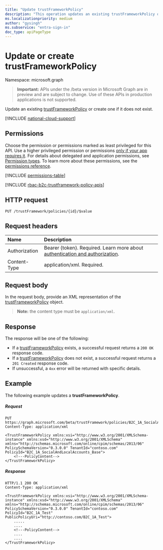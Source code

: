```yaml
---
title: "Update trustFrameworkPolicy"
description: "This operation updates an existing trustFrameworkPolicy object, or if one doesn't exist, it creates one. "
ms.localizationpriority: medium
author: "gysingh"
ms.subservice: "entra-sign-in"
doc_type: apiPageType
---
```

# Update or create trustFrameworkPolicy

Namespace: microsoft.graph

>**Important:** APIs under the /beta version in Microsoft Graph are in preview and are subject to change. Use of these APIs in production applications is not supported.

Update an existing [trustFrameworkPolicy](../resources/trustframeworkpolicy.md) or create one if it does not exist.

[!INCLUDE [national-cloud-support](../../includes/all-clouds.md)]

## Permissions

Choose the permission or permissions marked as least privileged for this API. Use a higher privileged permission or permissions [only if your app requires it](/graph/permissions-overview#best-practices-for-using-microsoft-graph-permissions). For details about delegated and application permissions, see [Permission types](/graph/permissions-overview#permission-types). To learn more about these permissions, see the [permissions reference](/graph/permissions-reference).

<!-- { "blockType": "permissions", "name": "trustframework_put_trustframeworkpolicy" } -->
[!INCLUDE [permissions-table](../includes/permissions/trustframework-put-trustframeworkpolicy-permissions.md)]

[!INCLUDE [rbac-b2c-trustframework-policy-apis](../includes/rbac-for-apis/rbac-b2c-trustframework-policy-apis.md)]

## HTTP request

<!-- { "blockType": "ignored" } -->

```http
PUT /trustFramework/policies/{id}/$value
```

## Request headers

|Name|Description|
|:---------------|:----------|
|Authorization|Bearer {token}. Required. Learn more about [authentication and authorization](/graph/auth/auth-concepts).|
|Content-Type|application/xml. Required.|

## Request body

In the request body, provide an XML representation of the [trustFrameworkPolicy](../resources/trustframeworkpolicy.md) object.

>**Note:** the content type must be `application/xml`.

## Response

The response will be one of the following:
- If a [trustFrameworkPolicy](../resources/trustframeworkpolicy.md) exists, a successful request returns a `200 OK` response code.
- If a [trustFrameworkPolicy](../resources/trustframeworkpolicy.md) does not exist, a successful request returns a `201 Created` response code.
- If unsuccessful, a `4xx` error will be returned with specific details.

## Example

The following example updates a **trustFrameworkPolicy**.

##### Request

<!-- {
  "blockType": "ignored",
  "name": "update_trustframeworkpolicy",
  "sampleKeys": ["B2C_1A_SocialAndLocalAccounts_Base"]
}-->
```http
PUT https://graph.microsoft.com/beta/trustFramework/policies/B2C_1A_SocialAndLocalAccounts_Base/$value
Content-Type: application/xml

<TrustFrameworkPolicy xmlns:xsi="http://www.w3.org/2001/XMLSchema-instance" xmlns:xsd="http://www.w3.org/2001/XMLSchema" xmlns="http://schemas.microsoft.com/online/cpim/schemas/2013/06" PolicySchemaVersion="0.3.0.0" TenantId="contoso.com" PolicyId="B2C_1A_SocialAndLocalAccounts_Base">
    <!---PolicyContent-->
</TrustFrameworkPolicy>
```

##### Response

<!-- {
  "blockType": "ignored",
  "truncated": true
} -->
```http
HTTP/1.1 200 OK
Content-Type: application/xml

<TrustFrameworkPolicy xmlns:xsi="http://www.w3.org/2001/XMLSchema-instance" xmlns:xsd="http://www.w3.org/2001/XMLSchema" xmlns="http://schemas.microsoft.com/online/cpim/schemas/2013/06" PolicySchemaVersion="0.3.0.0" TenantId="contoso.com" PolicyId="B2C_1A_Test" PublicPolicyUri="http://contoso.com/B2C_1A_Test">
    .....
    ....
    <!---PolicyContent-->
    ....
    ....
</TrustFrameworkPolicy>
```

<!-- uuid: 8fcb5dbc-d5aa-4681-8e31-b001d5168d79
2015-10-25 14:57:30 UTC -->
<!-- {
  "type": "#page.annotation",
  "description": "Update trustframeworkpolicy",
  "keywords": "",
  "section": "documentation",
  "tocPath": ""
}-->


